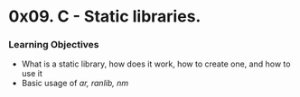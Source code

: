 # 0x09. C - Static libraries.
  
### Learning Objectives  
- What is a static library, how does it work, how to create one, and how to use it  
- Basic usage of *ar, ranlib, nm*
